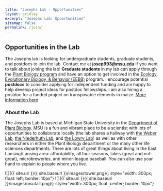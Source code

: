 ```yaml
---
title: "Josephs Lab - Opportunities"
layout: gridlay
excerpt: "Josephs Lab: Opportunities"
sitemap: false
permalink: /join/
---
```


## Opportunities in the Lab
The Josephs lab is looking for undergraduate students, graduate students, and postdocs to join the lab.
Contact me at **josep993@msu.edu** if you want to talk about joining the lab!
**Graduate students** in my lab can apply through the [Plant Biology program](https://plantbiology.natsci.msu.edu/grad-program/how-to-apply/) and have an option to get involved in the [Ecology, Evolutionary Biology, & Behavior (EEBB)](https://eebb.natsci.msu.edu/) program.
I encourage potential **postdocs** to consider applying for independent funding and am happy to help develop project ideas for postdoc fellowships.
I am also hiring a postdoc for a funded project on transposable elements in maize. [More information here](http://josephslab.github.io/tepostdoc)

### About the Lab

The Josephs Lab is based at Michigan State University in the [Department of Plant Biology](https://plantbiology.natsci.msu.edu/). 
MSU is a fun and vibrant place to be a scientist with lots of opportunities to collaborate locally (the lab shares a hallway with [the Weber Lab](http://www.theweberlab.com), [the Niederhuth Lab](http://niederhuth.github.io), and [the Lowry Lab](https://davidbryantlowry.wordpress.com)) as well as with other researchers in either the Plant Biology department or the many other life sciences departments.
There are lots of great things about living in the East Lansing/Lansing area: 
affordability, all four seasons, lakes (great and not-great), microbreweries, and minor-league baseball. 
You can also use your hand to explain to people where you live.





![]({{ site.url }}{{ site.baseurl }}/images/tower.png){: style="width: 300px; float: left; border: 10px"}
![]({{ site.url }}{{ site.baseurl }}/images/msufall.png){: style="width: 300px; float: center; border: 10px"}













